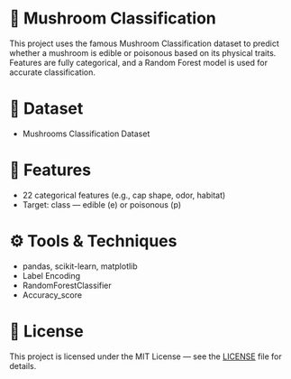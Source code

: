 # 🍄 Mushroom Classification
This project uses the famous Mushroom Classification dataset to predict whether a mushroom is edible or poisonous based on its physical traits. Features are fully categorical, and a Random Forest model is used for accurate classification.

# 📁 Dataset
- Mushrooms Classification Dataset

# 📌 Features
- 22 categorical features (e.g., cap shape, odor, habitat)
- Target: class — edible (e) or poisonous (p)

# ⚙️ Tools & Techniques
- pandas, scikit-learn, matplotlib
- Label Encoding
- RandomForestClassifier
- Accuracy_score

# 📄 License
This project is licensed under the MIT License — see the [LICENSE](https://github.com/hamidrezaxe/Mushrooms-Classification/blob/main/LICENSE) file for details.
